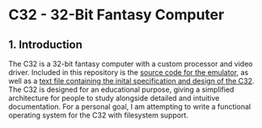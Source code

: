 # C32 - 32-Bit Fantasy Computer

## 1. Introduction
The C32 is a 32-bit fantasy computer with a custom processor and video driver. Included in this repository is the [source code for the emulator](emu/src/), as well as a [text file containing the inital specification and design of the C32](spec.txt). The C32 is designed for an educational purpose, giving a simplified architecture for people to study alongside detailed and intuitive documentation. For a personal goal, I am attempting to write a functional operating system for the C32 with filesystem support.